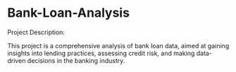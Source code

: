 # Bank-Loan-Analysis
Project Description:

This project is a comprehensive analysis of bank loan data, aimed at gaining insights into lending practices, assessing credit risk, and making data-driven decisions in the banking industry.
